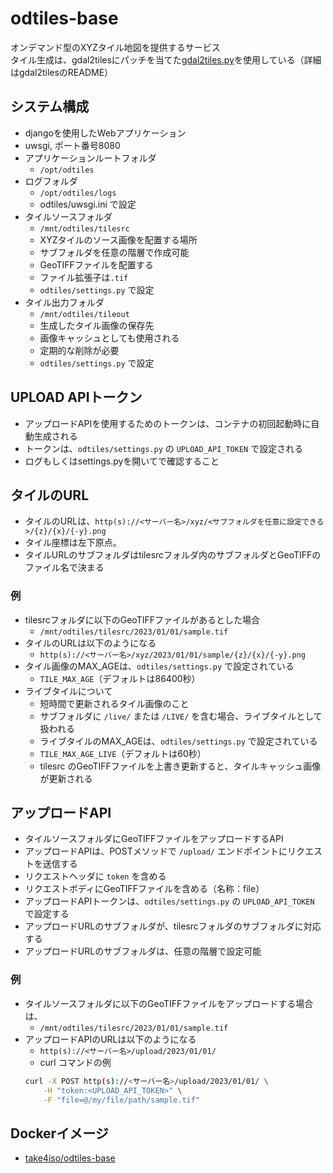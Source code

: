 # odtiles-base
オンデマンド型のXYZタイル地図を提供するサービス   
タイル生成は、gdal2tilesにパッチを当てた[gdal2tiles.py](https://github.com/take4iso/gdal2tiles)を使用している（詳細はgdal2tilesのREADME）  

## システム構成
- djangoを使用したWebアプリケーション
- uwsgi, ポート番号8080
- アプリケーションルートフォルダ
    - `/opt/odtiles`
- ログフォルダ
    - `/opt/odtiles/logs`
    - odtiles/uwsgi.ini で設定
- タイルソースフォルダ
    - `/mnt/odtiles/tilesrc`
    - XYZタイルのソース画像を配置する場所
    - サブフォルダを任意の階層で作成可能
    - GeoTIFFファイルを配置する
    - ファイル拡張子は`.tif` 
    - `odtiles/settings.py` で設定 
- タイル出力フォルダ
    - `/mnt/odtiles/tileout`
    - 生成したタイル画像の保存先
    - 画像キャッシュとしても使用される
    - 定期的な削除が必要
    - `odtiles/settings.py` で設定

## UPLOAD APIトークン
- アップロードAPIを使用するためのトークンは、コンテナの初回起動時に自動生成される
- トークンは、`odtiles/settings.py` の `UPLOAD_API_TOKEN` で設定される
- ログもしくはsettings.pyを開いてで確認すること
## タイルのURL
- タイルのURLは、`http(s)://<サーバー名>/xyz/<サブフォルダを任意に設定できる>/{z}/{x}/{-y}.png`
- タイル座標は左下原点。
- タイルURLのサブフォルダはtilesrcフォルダ内のサブフォルダとGeoTIFFのファイル名で決まる
### 例
- tilesrcフォルダに以下のGeoTIFFファイルがあるとした場合
    - `/mnt/odtiles/tilesrc/2023/01/01/sample.tif`
- タイルのURLは以下のようになる
    - `http(s)://<サーバー名>/xyz/2023/01/01/sample/{z}/{x}/{-y}.png`
- タイル画像のMAX_AGEは、`odtiles/settings.py` で設定されている
    - `TILE_MAX_AGE`（デフォルトは86400秒）
- ライブタイルについて
    - 短時間で更新されるタイル画像のこと
    - サブフォルダに `/live/` または `/LIVE/` を含む場合、ライブタイルとして扱われる
    - ライブタイルのMAX_AGEは、`odtiles/settings.py` で設定されている
    - `TILE_MAX_AGE_LIVE`（デフォルトは60秒）
    - tilesrc のGeoTIFFファイルを上書き更新すると、タイルキャッシュ画像が更新される
## アップロードAPI
- タイルソースフォルダにGeoTIFFファイルをアップロードするAPI
- アップロードAPIは、POSTメソッドで `/upload/` エンドポイントにリクエストを送信する
- リクエストヘッダに `token` を含める
- リクエストボディにGeoTIFFファイルを含める（名称：file）
- アップロードAPIトークンは、`odtiles/settings.py` の `UPLOAD_API_TOKEN` で設定する
- アップロードURLのサブフォルダが、tilesrcフォルダのサブフォルダに対応する
- アップロードURLのサブフォルダは、任意の階層で設定可能
### 例
- タイルソースフォルダに以下のGeoTIFFファイルをアップロードする場合は、
    - `/mnt/odtiles/tilesrc/2023/01/01/sample.tif`
- アップロードAPIのURLは以下のようになる
    - `http(s)://<サーバー名>/upload/2023/01/01/`
    - curl コマンドの例
    ```bash
    curl -X POST http(s)://<サーバー名>/upload/2023/01/01/ \
        -H "token:<UPLOAD_API_TOKEN>" \
        -F "file=@/my/file/path/sample.tif"
    ```
## Dockerイメージ
- [take4iso/odtiles-base](https://hub.docker.com/r/take4iso/odtiles-base)